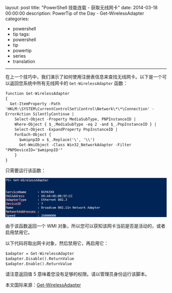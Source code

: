 ﻿layout: post
title: "PowerShell 技能连载 - 获取无线网卡"
date: 2014-03-18 00:00:00
description: PowerTip of the Day - Get-WirelessAdapter
categories:
- powershell
- tip
tags:
- powershell
- tip
- powertip
- series
- translation
---
在上一个技巧中，我们演示了如何使用注册表信息来查找无线网卡。以下是一个可以返回您系统中所有无线网卡的 `Get-WirelessAdapter` 函数：

    function Get-WirelessAdapter
    {
      Get-ItemProperty -Path 'HKLM:\SYSTEM\CurrentControlSet\Control\Network\*\*\Connection' -ErrorAction SilentlyContinue |
        Select-Object -Property MediaSubType, PNPInstanceID |
        Where-Object { $_.MediaSubType -eq 2 -and $_.PnpInstanceID } |
        Select-Object -ExpandProperty PnpInstanceID |
        ForEach-Object {
          $wmipnpID = $_.Replace('\', '\\')
          Get-WmiObject -Class Win32_NetworkAdapter -Filter "PNPDeviceID='$wmipnpID'"
        } 
    } 
    
    

只需要运行该函数：

![](/img/2014-03-18-get-wirelessadapter-001.png)

由于该函数返回一个 WMI 对象，所以您可以获知该网卡当前是否是活动的，或者启用禁用它。

以下代码将取出网卡对象，然后禁用它，再启用它：

    $adapter = Get-WirelessAdapter
    $adapter.Disable().ReturnValue
    $adapter.Enable().ReturnValue 

请注意返回值 5 意味着您没有足够的权限。请以管理员身份运行该脚本。

<!--more-->
本文国际来源：[Get-WirelessAdapter](http://community.idera.com/powershell/powertips/b/tips/posts/get-wirelessadapter)
